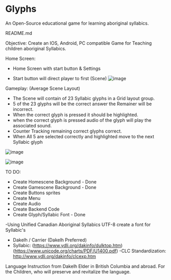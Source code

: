 # Glyphs

An Open-Source educational game for learning aboriginal syllabics.

README.md


Objective: Create an IOS, Android, PC compatible Game for Teaching children aboriginal Syllabics.

Home Screen:

- Home Screen with start button & Settings

- Start button will direct player to first (Scene)
![image](https://user-images.githubusercontent.com/26759760/163044828-cc0f28ea-2828-4809-b20f-d5770a016341.png)


Gameplay: (Average Scene Layout)
- The Scene will contain of 23 Syllabic glyphs in a Grid layout group.
- 5 of the 23 glyphs will be the correct answer the Remainer will be incorrect.
- When the correct glyph is pressed it should be highlighted.
- when the correct glyph is pressed audio of the glyph will play the associated sound.
- Counter Tracking remaining correct glyphs correct.
- When All 5 are selected correctly and highlighted move to the next Syllabic glyph

![image](https://user-images.githubusercontent.com/26759760/163046467-eae90a71-7de4-479c-9da4-d28acf348348.png)

![image](https://user-images.githubusercontent.com/26759760/163046498-aa59c787-7b08-406d-8d1e-1f88c8c1fb44.png)


  
TO DO:
- Create Homescene Background - Done
- Create Gamescene Background - Done
- Create Buttons sprites 
- Create Menu
- Create Audio
- Create Backend Code
- Create Glyph/Syllabic Font - Done




-Using Unified Canadian Aboriginal Syllabics UTF-8 create a font for Syllabic's 
  - Dakelh / Carrier (Dakelh Preferred)
  - Syllabic:
  (https://www.ydli.org/dakinfo/dulktop.htm) (https://www.unicode.org/charts/PDF/U1400.pdf)
	-CLC Standardization:
  http://www.ydli.org/dakinfo/clcexp.htm


 Language Instruction from Dakelh Elder in British Columbia and abroad.
For the Children, who will preserve and revitalize the language.

